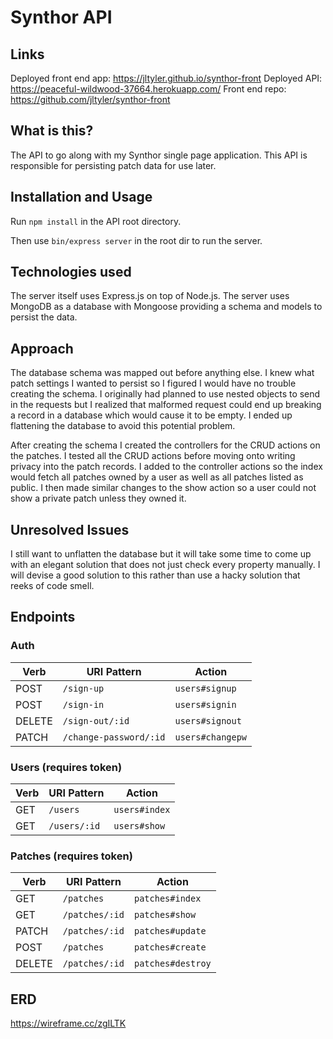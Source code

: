 # Synthor API
## Links
Deployed front end app: https://jltyler.github.io/synthor-front
Deployed API: https://peaceful-wildwood-37664.herokuapp.com/
Front end repo: https://github.com/jltyler/synthor-front

## What is this?
The API to go along with my Synthor single page application. This API is responsible for persisting patch data for use later.

## Installation and Usage
Run `npm install` in the API root directory.

Then use `bin/express server` in the root dir to run the server.

## Technologies used
The server itself uses Express.js on top of Node.js. The server uses MongoDB as a database with Mongoose providing a schema and models to persist the data.

## Approach
The database schema was mapped out before anything else. I knew what patch settings I wanted to persist so I figured I would have no trouble creating the schema. I originally had planned to use nested objects to send in the requests but I realized that malformed request could end up breaking a record in a database which would cause it to be empty. I ended up flattening the database to avoid this potential problem.

After creating the schema I created the controllers for the CRUD actions on the patches. I tested all the CRUD actions before moving onto writing privacy into the patch records. I added to the controller actions so the index would fetch all patches owned by a user as well as all patches listed as public. I then made similar changes to the show action so a user could not show a private patch unless they owned it.

## Unresolved Issues
I still want to unflatten the database but it will take some time to come up with an elegant solution that does not just check every property manually. I will devise a good solution to this rather than use a hacky solution that reeks of code smell.

## Endpoints
### Auth
Verb | URI Pattern | Action
--- | --- | ---
POST | `/sign-up` | `users#signup`
POST | `/sign-in` | `users#signin`
DELETE | `/sign-out/:id` | `users#signout`
PATCH | `/change-password/:id` | `users#changepw`

### Users (requires token)
Verb | URI Pattern | Action
--- | --- | ---
GET | `/users` | `users#index`
GET | `/users/:id` | `users#show`

### Patches (requires token)
Verb | URI Pattern | Action
--- | --- | ---
GET | `/patches` | `patches#index`
GET | `/patches/:id` | `patches#show`
PATCH | `/patches/:id` | `patches#update`
POST | `/patches` | `patches#create`
DELETE | `/patches/:id` | `patches#destroy`

## ERD
https://wireframe.cc/zgILTK
